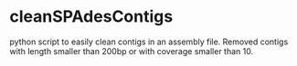 # cleanSPAdesContigs

python script to easily clean contigs in an assembly file. Removed contigs with length smaller than 200bp or with coverage smaller than 10. 
